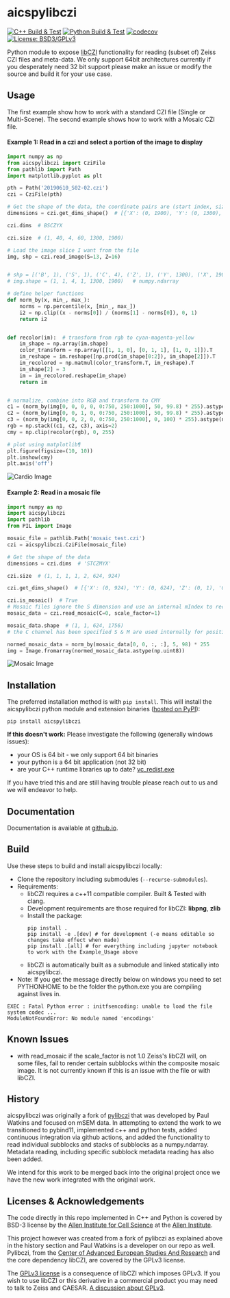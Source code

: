 # aicspylibczi

[![C++ Build & Test](https://github.com/AllenCellModeling/aicspylibczi/workflows/C%2B%2B%20Build%20Main/badge.svg)](https://github.com/AllenCellModeling/aicspylibczi/actions)
[![Python Build & Test](https://github.com/AllenCellModeling/aicspylibczi/workflows/Python%20Build%20Main/badge.svg)](https://github.com/AllenCellModeling/aicspylibczi/actions)
[![codecov](https://codecov.io/gh/AllenCellModeling/aicspylibczi/branch/master/graph/badge.svg)](https://codecov.io/gh/AllenCellModeling/aicspylibczi)
[![License: BSD3/GPLv3](https://img.shields.io/badge/License-BSD3/GPLv3-blue.svg)](https://github.com/AllenCellModeling/aicspylibczi/blob/master/LICENSE)

Python module to expose [libCZI](https://github.com/zeiss-microscopy/libCZI) functionality for reading (subset of) Zeiss
CZI files and meta-data. We only support 64bit architectures currently if you desperately need 32 bit support please make an issue or modify the source and build it for your use case.

## Usage

The first example show how to work with a standard CZI file (Single or Multi-Scene). The second example shows how to work with a Mosaic CZI file.

#### Example 1: Read in a czi and select a portion of the image to display

```python
import numpy as np
from aicspylibczi import CziFile
from pathlib import Path
import matplotlib.pyplot as plt

pth = Path('20190610_S02-02.czi')
czi = CziFile(pth)

# Get the shape of the data, the coordinate pairs are (start index, size)
dimensions = czi.get_dims_shape()  # [{'X': (0, 1900), 'Y': (0, 1300), 'Z': (0, 60), 'C': (0, 4), 'S': (0, 40), 'B': (0, 1)}]

czi.dims  # BSCZYX

czi.size  # (1, 40, 4, 60, 1300, 1900)

# Load the image slice I want from the file
img, shp = czi.read_image(S=13, Z=16)


# shp = [('B', 1), ('S', 1), ('C', 4), ('Z', 1), ('Y', 1300), ('X', 1900)]  # List[(Dimension, size), ...]
# img.shape = (1, 1, 4, 1, 1300, 1900)   # numpy.ndarray

# define helper functions
def norm_by(x, min_, max_):
    norms = np.percentile(x, [min_, max_])
    i2 = np.clip((x - norms[0]) / (norms[1] - norms[0]), 0, 1)
    return i2


def recolor(im):  # transform from rgb to cyan-magenta-yellow
    im_shape = np.array(im.shape)
    color_transform = np.array([[1, 1, 0], [0, 1, 1], [1, 0, 1]]).T
    im_reshape = im.reshape([np.prod(im_shape[0:2]), im_shape[2]]).T
    im_recolored = np.matmul(color_transform.T, im_reshape).T
    im_shape[2] = 3
    im = im_recolored.reshape(im_shape)
    return im


# normalize, combine into RGB and transform to CMY
c1 = (norm_by(img[0, 0, 0, 0, 0:750, 250:1000], 50, 99.8) * 255).astype(np.uint8)
c2 = (norm_by(img[0, 0, 1, 0, 0:750, 250:1000], 50, 99.8) * 255).astype(np.uint8)
c3 = (norm_by(img[0, 0, 2, 0, 0:750, 250:1000], 0, 100) * 255).astype(np.uint8)
rgb = np.stack((c1, c2, c3), axis=2)
cmy = np.clip(recolor(rgb), 0, 255)

# plot using matplotlib¶
plt.figure(figsize=(10, 10))
plt.imshow(cmy)
plt.axis('off')
```

![Cardio Image](images/cardio.png)

#### Example 2: Read in a mosaic file

```python
import numpy as np
import aicspylibczi
import pathlib
from PIL import Image

mosaic_file = pathlib.Path('mosaic_test.czi')
czi = aicspylibczi.CziFile(mosaic_file)

# Get the shape of the data
dimensions = czi.dims  # 'STCZMYX'

czi.size  # (1, 1, 1, 1, 2, 624, 924)

czi.get_dims_shape()  # [{'X': (0, 924), 'Y': (0, 624), 'Z': (0, 1), 'C': (0, 1), 'T': (0, 1), 'M': (0, 2), 'S': (0, 1)}]

czi.is_mosaic()  # True
# Mosaic files ignore the S dimension and use an internal mIndex to reconstruct, the scale factor allows one to generate a manageable image
mosaic_data = czi.read_mosaic(C=0, scale_factor=1)

mosaic_data.shape  # (1, 1, 624, 1756)
# the C channel has been specified S & M are used internally for position so this is (T, Z, Y, X)

normed_mosaic_data = norm_by(mosaic_data[0, 0, :, :], 5, 98) * 255
img = Image.fromarray(normed_mosaic_data.astype(np.uint8))
```

![Mosaic Image](images/mosaic.png)

## Installation

The preferred installation method is with `pip install`.
This will install the aicspylibczi python module and extension binaries ([hosted on PyPI](https://pypi.org/project/aicspylibczi/)):

`pip install aicspylibczi`

**If this doesn't work:** Please investigate the following (generally windows issues):

- your OS is 64 bit - we only support 64 bit binaries
- your python is a 64 bit application (not 32 bit)
- are your C++ runtime libraries up to date? [vc_redist.exe](https://aka.ms/vs/16/release/vc_redist.x64.exe)

If you have tried this and are still having trouble please reach out to us and we will endeavor to help.

## Documentation

Documentation is available at
[github.io](https://allencellmodeling.github.io/aicspylibczi).

## Build

Use these steps to build and install aicspylibczi locally:

- Clone the repository including submodules (`--recurse-submodules`).
- Requirements:
  - libCZI requires a c++11 compatible compiler. Built & Tested with clang.
  - Development requirements are those required for libCZI: **libpng**, **zlib**
  - Install the package:
    ```
    pip install .
    pip install -e .[dev] # for development (-e means editable so changes take effect when made)
    pip install .[all] # for everything including jupyter notebook to work with the Example_Usage above
    ```
  - libCZI is automatically built as a submodule and linked statically into aicspylibczi.
- Note: If you get the message directly below on windows you need to set PYTHONHOME to be the folder the python.exe you are compiling against lives in.

```
EXEC : Fatal Python error : initfsencoding: unable to load the file system codec ...
ModuleNotFoundError: No module named 'encodings'
```

## Known Issues

- with read_mosaic if the scale_factor is not 1.0 Zeiss's libCZI will, on some files, fail to render certain subblocks
  within the composite mosaic image. It is not currently known if this is an issue with the file or with libCZI.

## History

aicspylibczi was originally a fork of [pylibczi](https:://github.com/elhuhdron/pylibczi) that was developed by
Paul Watkins and focused on mSEM data. In attempting to extend the work to we transitioned
to pybind11, implemented c++ and python tests, added continuous integration via github actions,
and added the functionality to read individual subblocks and stacks of subblocks as a numpy.ndarray.
Metadata reading, including specific subblock metadata reading has also been added.

We intend for this work to be merged back into the original project once we have the new work integrated with
the original work.

## Licenses & Acknowledgements

The code directly in this repo implemented in C++ and Python is covered by BSD-3 license by the [Allen Institute for
Cell Science](https://www.allencell.org/what-we-do.html) at the [Allen Institute](https://alleninstitute.org/).

This project however was created from a fork of pylibczi as explained above in the history section and Paul Watkins
is a developer on our repo as well. Pylibczi, from
the [Center of Advanced European Studies And Research](https://www.caesar.de/en/about-caesar/)
and the core dependency libCZI, are covered by the GPLv3 license.

The [GPLv3 license](https://www.gnu.org/licenses/gpl-3.0.en.html) is a consequence of libCZI which imposes GPLv3. If
you wish to use libCZI or this derivative in a commercial product you may need to talk to
Zeiss and CAESAR. [A discussion about GPLv3](https://choosealicense.com/licenses/gpl-3.0/).

